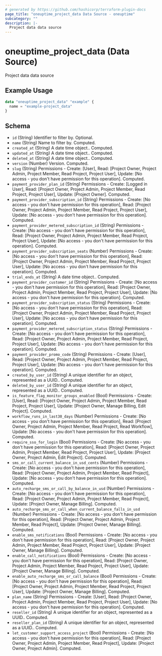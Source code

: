 ```yaml
---
# generated by https://github.com/hashicorp/terraform-plugin-docs
page_title: "oneuptime_project_data Data Source - oneuptime"
subcategory: ""
description: |-
  Project data data source
---
```


# oneuptime_project_data (Data Source)

Project data data source

## Example Usage

```terraform
data "oneuptime_project_data" "example" {
  name = "example-project_data"
}
```

## Schema

- `id` (String) Identifier to filter by. Optional.
- `name` (String) Name to filter by. Computed.
- `created_at` (String) A date time object.. Computed.
- `updated_at` (String) A date time object.. Computed.
- `deleted_at` (String) A date time object.. Computed.
- `version` (Number) Version. Computed.
- `slug` (String) Permissions - Create: [User], Read: [Project Owner, Project Admin, Project Member, Read Project, Project User], Update: [No access - you don't have permission for this operation]. Computed.
- `payment_provider_plan_id` (String) Permissions - Create: [Logged in User], Read: [Project Owner, Project Admin, Project Member, Read Project, Project User], Update: [Project Owner]. Computed.
- `payment_provider_subscription_id` (String) Permissions - Create: [No access - you don't have permission for this operation], Read: [Project Owner, Project Admin, Project Member, Read Project, Project User], Update: [No access - you don't have permission for this operation]. Computed.
- `payment_provider_metered_subscription_id` (String) Permissions - Create: [No access - you don't have permission for this operation], Read: [Project Owner, Project Admin, Project Member, Read Project, Project User], Update: [No access - you don't have permission for this operation]. Computed.
- `payment_provider_subscription_seats` (Number) Permissions - Create: [No access - you don't have permission for this operation], Read: [Project Owner, Project Admin, Project Member, Read Project, Project User], Update: [No access - you don't have permission for this operation]. Computed.
- `trial_ends_at` (String) A date time object.. Computed.
- `payment_provider_customer_id` (String) Permissions - Create: [No access - you don't have permission for this operation], Read: [Project Owner, Project Admin, Project Member, Read Project, Project User], Update: [No access - you don't have permission for this operation]. Computed.
- `payment_provider_subscription_status` (String) Permissions - Create: [No access - you don't have permission for this operation], Read: [Project Owner, Project Admin, Project Member, Read Project, Project User], Update: [No access - you don't have permission for this operation]. Computed.
- `payment_provider_metered_subscription_status` (String) Permissions - Create: [No access - you don't have permission for this operation], Read: [Project Owner, Project Admin, Project Member, Read Project, Project User], Update: [No access - you don't have permission for this operation]. Computed.
- `payment_provider_promo_code` (String) Permissions - Create: [User], Read: [Project Owner, Project Admin, Project Member, Read Project, Project User], Update: [No access - you don't have permission for this operation]. Computed.
- `created_by_user_id` (String) A unique identifier for an object, represented as a UUID.. Computed.
- `deleted_by_user_id` (String) A unique identifier for an object, represented as a UUID.. Computed.
- `is_feature_flag_monitor_groups_enabled` (Bool) Permissions - Create: [User], Read: [Project Owner, Project Admin, Project Member, Read Project, Project User], Update: [Project Owner, Manage Billing, Edit Project]. Computed.
- `workflow_runs_in_last30_days` (Number) Permissions - Create: [No access - you don't have permission for this operation], Read: [Project Owner, Project Admin, Project Member, Read Project, Read Workflow], Update: [No access - you don't have permission for this operation]. Computed.
- `require_sso_for_login` (Bool) Permissions - Create: [No access - you don't have permission for this operation], Read: [Project Owner, Project Admin, Project Member, Read Project, Project User], Update: [Project Owner, Project Admin, Edit Project]. Computed.
- `sms_or_call_current_balance_in_usd_cents` (Number) Permissions - Create: [No access - you don't have permission for this operation], Read: [Project Owner, Project Admin, Project Member, Read Project], Update: [No access - you don't have permission for this operation]. Computed.
- `auto_recharge_sms_or_call_by_balance_in_usd` (Number) Permissions - Create: [No access - you don't have permission for this operation], Read: [Project Owner, Project Admin, Project Member, Read Project], Update: [Project Owner, Manage Billing]. Computed.
- `auto_recharge_sms_or_call_when_current_balance_falls_in_usd` (Number) Permissions - Create: [No access - you don't have permission for this operation], Read: [Project Owner, Project Admin, Project Member, Read Project], Update: [Project Owner, Manage Billing]. Computed.
- `enable_sms_notifications` (Bool) Permissions - Create: [No access - you don't have permission for this operation], Read: [Project Owner, Project Admin, Project Member, Read Project, Project User], Update: [Project Owner, Manage Billing]. Computed.
- `enable_call_notifications` (Bool) Permissions - Create: [No access - you don't have permission for this operation], Read: [Project Owner, Project Admin, Project Member, Read Project, Project User], Update: [Project Owner, Manage Billing]. Computed.
- `enable_auto_recharge_sms_or_call_balance` (Bool) Permissions - Create: [No access - you don't have permission for this operation], Read: [Project Owner, Project Admin, Project Member, Read Project, Project User], Update: [Project Owner, Manage Billing]. Computed.
- `plan_name` (String) Permissions - Create: [User], Read: [Project Owner, Project Admin, Project Member, Read Project, Project User], Update: [No access - you don't have permission for this operation]. Computed.
- `reseller_id` (String) A unique identifier for an object, represented as a UUID.. Computed.
- `reseller_plan_id` (String) A unique identifier for an object, represented as a UUID.. Computed.
- `let_customer_support_access_project` (Bool) Permissions - Create: [No access - you don't have permission for this operation], Read: [Project Owner, Project Admin, Project Member, Read Project], Update: [Project Owner, Project Admin]. Computed.
